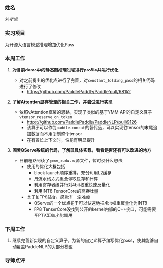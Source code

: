 ### 姓名
刘斯哲

### 实习项目
为开源大语言模型推理增加优化Pass

### 本周工作

1. **对目前demo中的静态图推理过程进行profile并进行优化**

	* 对之前提出的优化点进行了完善，对`constant_folding_pass`的相关代码进行了修改
    	* https://github.com/PaddlePaddle/Paddle/pull/68152


2. **了解Attention显存管理的相关工作，并尝试进行实现**

    * 依照vAttention框架的思路，实现了类似的基于VMM API的自定义算子`vtensor_reserve_on_token`
      * https://github.com/PaddlePaddle/PaddleNLP/pull/9126
      * 该算子可以作为`paddle.concat`的替代品，可以实现往tensor的末尾追加数据而不用复制整个tensor
      * 在有较长上下文时，性能有明显提升


3. **阅读QServe系统的代码，了解其具体实现，看看是否还有可以改进的地方**
    
    * 目前粗略阅读了`gemm_cuda.cu`源文件，暂时没什么想法
      * 使用的优化大概包括
        * block launch顺序重排，充分利用L2缓存
        * 用流水线方式重叠读取显存和计算
        * 利用寄存器级并行对4bit权重快速反量化
        * 利用INT8 TensorCore的高吞吐量
      * 关于和FP8结合，感觉有一定难度
        * QServe的一个优点在于可以快速地把4bit权重反量化为INT8
        * FP8 TensorCore没找到公开的kernel内部的C++接口，可能需要写PTX汇编才能调用

### 下周工作

1. 继续完善新实现的自定义算子，为新的自定义算子编写优化pass，使其能够自动覆盖PaddleNLP的大部分模型

### 导师点评
